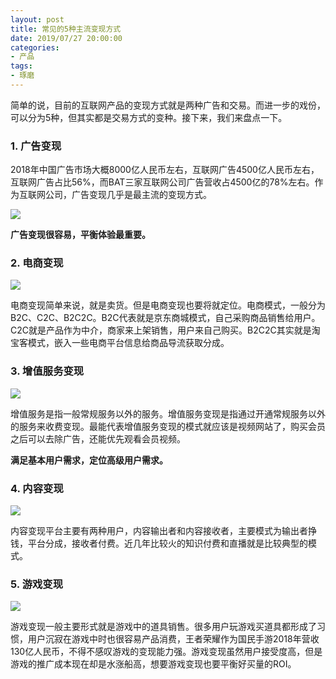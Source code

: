 ```yaml
---
layout: post
title: 常见的5种主流变现方式
date: 2019/07/27 20:00:00
categories:
- 产品
tags:
- 琢磨
---
```


简单的说，目前的互联网产品的变现方式就是两种广告和交易。而进一步的戏份，可以分为5种，但其实都是交易方式的变种。接下来，我们来盘点一下。

### 1\. 广告变现

2018年中国广告市场大概8000亿人民币左右，互联网广告4500亿人民币左右，互联网广告占比56%，而BAT三家互联网公司广告营收占4500亿的78%左右。作为互联网公司，广告变现几乎是最主流的变现方式。

![](http://pics.naaln.com/blog/2019-07-29-120348.jpg-basicBlog)

**广告变现很容易，平衡体验最重要。**

### 2\. 电商变现

![](http://pics.naaln.com/blog/2019-07-29-120350.jpg-basicBlog)

电商变现简单来说，就是卖货。但是电商变现也要将就定位。电商模式，一般分为B2C、C2C、B2C2C。B2C代表就是京东商城模式，自己采购商品销售给用户。C2C就是产品作为中介，商家来上架销售，用户来自己购买。B2C2C其实就是淘宝客模式，嵌入一些电商平台信息给商品导流获取分成。

### 3\. 增值服务变现

![](http://pics.naaln.com/blog/2019-07-29-120352.jpg-basicBlog)

增值服务是指一般常规服务以外的服务。增值服务变现是指通过开通常规服务以外的服务来收费变现。最能代表增值服务变现的模式就应该是视频网站了，购买会员之后可以去除广告，还能优先观看会员视频。

**满足基本用户需求，定位高级用户需求。**

### 4\. 内容变现

![](http://pics.naaln.com/blog/2019-07-29-120353.jpg-basicBlog)

内容变现平台主要有两种用户，内容输出者和内容接收者，主要模式为输出者挣钱，平台分成，接收者付费。近几年比较火的知识付费和直播就是比较典型的模式。

### 5\. 游戏变现

![](http://pics.naaln.com/blog/2019-07-29-120355.jpg-basicBlog)

游戏变现一般主要形式就是游戏中的道具销售。很多用户玩游戏买道具都形成了习惯，用户沉寂在游戏中时也很容易产品消费，王者荣耀作为国民手游2018年营收130亿人民币，不得不感叹游戏的变现能力强。游戏变现虽然用户接受度高，但是游戏的推广成本现在却是水涨船高，想要游戏变现也要平衡好买量的ROI。